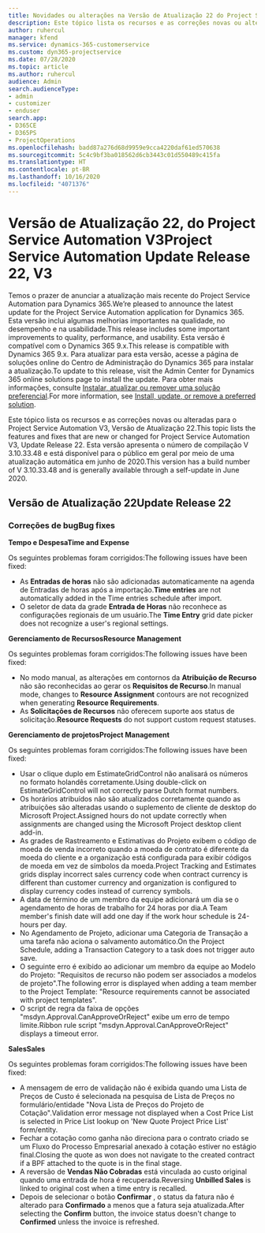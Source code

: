 ```yaml
---
title: Novidades ou alterações na Versão de Atualização 22 do Project Service Automation V3
description: Este tópico lista os recursos e as correções novas ou alteradas disponíveis na Versão de Atualização 22 do Project Service Automation V3.
author: ruhercul
manager: kfend
ms.service: dynamics-365-customerservice
ms.custom: dyn365-projectservice
ms.date: 07/28/2020
ms.topic: article
ms.author: ruhercul
audience: Admin
search.audienceType:
- admin
- customizer
- enduser
search.app:
- D365CE
- D365PS
- ProjectOperations
ms.openlocfilehash: badd87a276d68d9959e9cca4220daf61ed570638
ms.sourcegitcommit: 5c4c9bf3ba018562d6cb3443c01d550489c415fa
ms.translationtype: HT
ms.contentlocale: pt-BR
ms.lasthandoff: 10/16/2020
ms.locfileid: "4071376"
---
```

# <a name="project-service-automation-update-release-22-v3"></a><span data-ttu-id="05f57-103">Versão de Atualização 22, do Project Service Automation V3</span><span class="sxs-lookup"><span data-stu-id="05f57-103">Project Service Automation Update Release 22, V3</span></span>

<span data-ttu-id="05f57-104">Temos o prazer de anunciar a atualização mais recente do Project Service Automation para Dynamics 365.</span><span class="sxs-lookup"><span data-stu-id="05f57-104">We’re pleased to announce the latest update for the Project Service Automation application for Dynamics 365.</span></span> <span data-ttu-id="05f57-105">Esta versão inclui algumas melhorias importantes na qualidade, no desempenho e na usabilidade.</span><span class="sxs-lookup"><span data-stu-id="05f57-105">This release includes some important improvements to quality, performance, and usability.</span></span> <span data-ttu-id="05f57-106">Esta versão é compatível com o Dynamics 365 9.x.</span><span class="sxs-lookup"><span data-stu-id="05f57-106">This release is compatible with Dynamics 365 9.x.</span></span> <span data-ttu-id="05f57-107">Para atualizar para esta versão, acesse a página de soluções online do Centro de Administração do Dynamics 365 para instalar a atualização.</span><span class="sxs-lookup"><span data-stu-id="05f57-107">To update to this release, visit the Admin Center for Dynamics 365 online solutions page to install the update.</span></span> <span data-ttu-id="05f57-108">Para obter mais informações, consulte [Instalar, atualizar ou remover uma solução preferencial](https://docs.microsoft.com/power-platform/admin/install-remove-preferred-solution).</span><span class="sxs-lookup"><span data-stu-id="05f57-108">For more information, see [Install, update, or remove a preferred solution](https://docs.microsoft.com/power-platform/admin/install-remove-preferred-solution).</span></span>

<span data-ttu-id="05f57-109">Este tópico lista os recursos e as correções novas ou alteradas para o Project Service Automation V3, Versão de Atualização 22.</span><span class="sxs-lookup"><span data-stu-id="05f57-109">This topic lists the features and fixes that are new or changed for Project Service Automation V3, Update Release 22.</span></span> <span data-ttu-id="05f57-110">Esta versão apresenta o número de compilação V 3.10.33.48 e está disponível para o público em geral por meio de uma atualização automática em junho de 2020.</span><span class="sxs-lookup"><span data-stu-id="05f57-110">This version has a build number of V 3.10.33.48 and is generally available through a self-update in June 2020.</span></span>

## <a name="update-release-22"></a><span data-ttu-id="05f57-111">Versão de Atualização 22</span><span class="sxs-lookup"><span data-stu-id="05f57-111">Update Release 22</span></span>

### <a name="bug-fixes"></a><span data-ttu-id="05f57-112">Correções de bug</span><span class="sxs-lookup"><span data-stu-id="05f57-112">Bug fixes</span></span>



<span data-ttu-id="05f57-113">**Tempo e Despesa**</span><span class="sxs-lookup"><span data-stu-id="05f57-113">**Time and Expense**</span></span>

<span data-ttu-id="05f57-114">Os seguintes problemas foram corrigidos:</span><span class="sxs-lookup"><span data-stu-id="05f57-114">The following issues have been fixed:</span></span>

- <span data-ttu-id="05f57-115">As **Entradas de horas** não são adicionadas automaticamente na agenda de Entradas de horas após a importação.</span><span class="sxs-lookup"><span data-stu-id="05f57-115">**Time entries** are not automatically added in the Time entries schedule after import.</span></span>
- <span data-ttu-id="05f57-116">O seletor de data da grade **Entrada de Horas** não reconhece as configurações regionais de um usuário.</span><span class="sxs-lookup"><span data-stu-id="05f57-116">The **Time Entry** grid date picker does not recognize a user's regional settings.</span></span>

<span data-ttu-id="05f57-117">**Gerenciamento de Recursos**</span><span class="sxs-lookup"><span data-stu-id="05f57-117">**Resource Management**</span></span>

<span data-ttu-id="05f57-118">Os seguintes problemas foram corrigidos:</span><span class="sxs-lookup"><span data-stu-id="05f57-118">The following issues have been fixed:</span></span>

- <span data-ttu-id="05f57-119">No modo manual, as alterações em contornos da **Atribuição de Recurso** não são reconhecidas ao gerar os **Requisitos de Recurso**.</span><span class="sxs-lookup"><span data-stu-id="05f57-119">In manual mode, changes to **Resource Assignment** contours are not recognized when generating **Resource Requirements**.</span></span>
- <span data-ttu-id="05f57-120">As **Solicitações de Recursos** não oferecem suporte aos status de solicitação.</span><span class="sxs-lookup"><span data-stu-id="05f57-120">**Resource Requests** do not support custom request statuses.</span></span>

<span data-ttu-id="05f57-121">**Gerenciamento de projetos**</span><span class="sxs-lookup"><span data-stu-id="05f57-121">**Project Management**</span></span>

<span data-ttu-id="05f57-122">Os seguintes problemas foram corrigidos:</span><span class="sxs-lookup"><span data-stu-id="05f57-122">The following issues have been fixed:</span></span>

- <span data-ttu-id="05f57-123">Usar o clique duplo em EstimateGridControl não analisará os números no formato holandês corretamente.</span><span class="sxs-lookup"><span data-stu-id="05f57-123">Using double-click on EstimateGridControl will not correctly parse Dutch format numbers.</span></span>
- <span data-ttu-id="05f57-124">Os horários atribuídos não são atualizados corretamente quando as atribuições são alteradas usando o suplemento de cliente de desktop do Microsoft Project.</span><span class="sxs-lookup"><span data-stu-id="05f57-124">Assigned hours do not update correctly when assignments are changed using the Microsoft Project desktop client add-in.</span></span>
- <span data-ttu-id="05f57-125">As grades de Rastreamento e Estimativas do Projeto exibem o código de moeda de venda incorreto quando a moeda de contrato é diferente da moeda do cliente e a organização está configurada para exibir códigos de moeda em vez de símbolos da moeda.</span><span class="sxs-lookup"><span data-stu-id="05f57-125">Project Tracking and Estimates grids display incorrect sales currency code when contract currency is different than customer currency and organization is configured to display currency codes instead of currency symbols.</span></span>
- <span data-ttu-id="05f57-126">A data de término de um membro da equipe adicionará um dia se o agendamento de horas de trabalho for 24 horas por dia.</span><span class="sxs-lookup"><span data-stu-id="05f57-126">A Team member's finish date will add one day if the work hour schedule is 24-hours per day.</span></span>
- <span data-ttu-id="05f57-127">No Agendamento de Projeto, adicionar uma Categoria de Transação a uma tarefa não aciona o salvamento automático.</span><span class="sxs-lookup"><span data-stu-id="05f57-127">On the Project Schedule, adding a Transaction Category to a task does not trigger auto save.</span></span>
- <span data-ttu-id="05f57-128">O seguinte erro é exibido ao adicionar um membro da equipe ao Modelo do Projeto: "Requisitos de recurso não podem ser associados a modelos de projeto".</span><span class="sxs-lookup"><span data-stu-id="05f57-128">The following error is displayed when adding a team member to the Project Template: "Resource requirements cannot be associated with project templates".</span></span> 
- <span data-ttu-id="05f57-129">O script de regra da faixa de opções "msdyn.Approval.CanApproveOrReject" exibe um erro de tempo limite.</span><span class="sxs-lookup"><span data-stu-id="05f57-129">Ribbon rule script "msdyn.Approval.CanApproveOrReject" displays a timeout error.</span></span>

<span data-ttu-id="05f57-130">**Sales**</span><span class="sxs-lookup"><span data-stu-id="05f57-130">**Sales**</span></span>

<span data-ttu-id="05f57-131">Os seguintes problemas foram corrigidos:</span><span class="sxs-lookup"><span data-stu-id="05f57-131">The following issues have been fixed:</span></span>

- <span data-ttu-id="05f57-132">A mensagem de erro de validação não é exibida quando uma Lista de Preços de Custo é selecionada na pesquisa de Lista de Preços no formulário/entidade "Nova Lista de Preços do Projeto de Cotação".</span><span class="sxs-lookup"><span data-stu-id="05f57-132">Validation error message not displayed when a Cost Price List is selected in Price List lookup on 'New Quote Project Price List' form/entity.</span></span>
- <span data-ttu-id="05f57-133">Fechar a cotação como ganha não direciona para o contrato criado se um Fluxo do Processo Empresarial anexado à cotação estiver no estágio final.</span><span class="sxs-lookup"><span data-stu-id="05f57-133">Closing the quote as won does not navigate to the created contract if a BPF attached to the quote is in the final stage.</span></span>
- <span data-ttu-id="05f57-134">A reversão de **Vendas Não Cobradas** está vinculada ao custo original quando uma entrada de hora é recuperada.</span><span class="sxs-lookup"><span data-stu-id="05f57-134">Reversing **Unbilled Sales** is linked to original cost when a time entry is recalled.</span></span>
- <span data-ttu-id="05f57-135">Depois de selecionar o botão **Confirmar** , o status da fatura não é alterado para **Confirmado** a menos que a fatura seja atualizada.</span><span class="sxs-lookup"><span data-stu-id="05f57-135">After selecting the **Confirm** button, the invoice status doesn't change to **Confirmed** unless the invoice is refreshed.</span></span>
